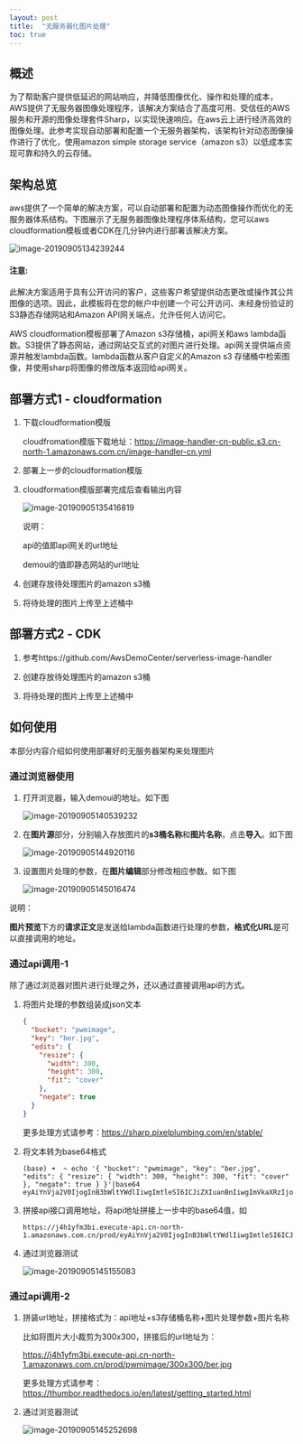 ```yaml
---
layout: post
title:  "无服务器化图片处理"
toc: true
---
```

## 概述

为了帮助客户提供低延迟的网站响应，并降低图像优化、操作和处理的成本，AWS提供了无服务器图像处理程序，该解决方案结合了高度可用、受信任的AWS服务和开源的图像处理套件Sharp，以实现快速响应。在aws云上进行经济高效的图像处理。此参考实现自动部署和配置一个无服务器架构，该架构针对动态图像操作进行了优化，使用amazon simple storage service（amazon s3）以低成本实现可靠和持久的云存储。

## 架构总览

aws提供了一个简单的解决方案，可以自动部署和配置为动态图像操作而优化的无服务器体系结构。下图展示了无服务器图像处理程序体系结构，您可以aws cloudformation模板或者CDK在几分钟内进行部署该解决方案。

![image-20190905134239244](https://aws-demo-center.s3-ap-southeast-1.amazonaws.com/demopic/serverless-image-handler/image-20190905134239244.png)



#### 注意:

此解决方案适用于具有公开访问的客户，这些客户希望提供动态更改或操作其公共图像的选项。因此，此模板将在您的帐户中创建一个可公开访问、未经身份验证的S3静态存储网站和Amazon API网关端点，允许任何人访问它。

AWS cloudformation模板部署了Amazon s3存储桶，api网关和aws lambda函数。S3提供了静态网站，通过网站交互式的对图片进行处理。api网关提供端点资源并触发lambda函数。lambda函数从客户自定义的Amazon s3 存储桶中检索图像，并使用sharp将图像的修改版本返回给api网关。

## 部署方式1 - cloudformation

1. 下载cloudformation模版

   cloudfromation模版下载地址：https://image-handler-cn-public.s3.cn-north-1.amazonaws.com.cn/image-handler-cn.yml

2. 部署上一步的cloudformation模版

3. cloudformation模版部署完成后查看输出内容

   ![image-20190905135416819](https://aws-demo-center.s3-ap-southeast-1.amazonaws.com/demopic/serverless-image-handler/image-20190905135416819.png)

   说明：

   api的值即api网关的url地址

   demoui的值即静态网站的url地址

4. 创建存放待处理图片的amazon s3桶

5. 将待处理的图片上传至上述桶中

## 部署方式2 - CDK

1. 参考https://github.com/AwsDemoCenter/serverless-image-handler

2. 创建存放待处理图片的amazon s3桶

3. 将待处理的图片上传至上述桶中

## 如何使用

本部分内容介绍如何使用部署好的无服务器架构来处理图片

### 通过浏览器使用

1. 打开浏览器，输入demoui的地址。如下图

   ![image-20190905140539232](https://aws-demo-center.s3-ap-southeast-1.amazonaws.com/demopic/serverless-image-handler/image-20190905140539232.png)

2. 在**图片源**部分，分别输入存放图片的**s3桶名称**和**图片名称**，点击**导入**。如下图

   ![image-20190905144920116](https://aws-demo-center.s3-ap-southeast-1.amazonaws.com/demopic/serverless-image-handler/image-20190905144920116.png)

3. 设置图片处理的参数，在**图片编辑**部分修改相应参数。如下图

   ![image-20190905145016474](https://aws-demo-center.s3-ap-southeast-1.amazonaws.com/demopic/serverless-image-handler/image-20190905145016474.png)

说明：

**图片预览**下方的**请求正文**是发送给lambda函数进行处理的参数，**格式化URL**是可以直接调用的地址。

### 通过api调用-1

除了通过浏览器对图片进行处理之外，还以通过直接调用api的方式。

1. 将图片处理的参数组装成json文本

   ```json
   {
     "bucket": "pwmimage",
     "key": "ber.jpg",
     "edits": {
       "resize": {
         "width": 300,
         "height": 300,
         "fit": "cover"
       },
       "negate": true
     }
   }
   ```

   更多处理方式请参考：https://sharp.pixelplumbing.com/en/stable/

2. 将文本转为base64格式

   ```shell
   (base) ➜  ~ echo '{ "bucket": "pwmimage", "key": "ber.jpg", "edits": { "resize": { "width": 300, "height": 300, "fit": "cover" }, "negate": true } }'|base64
   eyAiYnVja2V0IjogInB3bWltYWdlIiwgImtleSI6ICJiZXIuanBnIiwgImVkaXRzIjogeyAicmVzaXplIjogeyAid2lkdGgiOiAzMDAsICJoZWlnaHQiOiAzMDAsICJmaXQiOiAiY292ZXIiIH0sICJuZWdhdGUiOiB0cnVlIH0gfQo=
   ```

3. 拼接api接口调用地址，将api地址拼接上一步中的base64值，如

   ```
   https://j4h1yfm3bi.execute-api.cn-north-1.amazonaws.com.cn/prod/eyAiYnVja2V0IjogInB3bWltYWdlIiwgImtleSI6ICJiZXIuanBnIiwgImVkaXRzIjogeyAicmVzaXplIjogeyAid2lkdGgiOiAzMDAsICJoZWlnaHQiOiAzMDAsICJmaXQiOiAiY292ZXIiIH0sICJuZWdhdGUiOiB0cnVlIH0gfQo=
   ```

4. 通过浏览器测试

   ![image-20190905145155083](https://aws-demo-center.s3-ap-southeast-1.amazonaws.com/demopic/serverless-image-handler/image-20190905145155083.png)

### 通过api调用-2

1. 拼装url地址，拼接格式为：api地址+s3存储桶名称+图片处理参数+图片名称

   比如将图片大小裁剪为300x300，拼接后的url地址为：

   https://j4h1yfm3bi.execute-api.cn-north-1.amazonaws.com.cn/prod/pwmimage/300x300/ber.jpg

   更多处理方式请参考：https://thumbor.readthedocs.io/en/latest/getting_started.html

2. 通过浏览器测试

   ![image-20190905145252698](https://aws-demo-center.s3-ap-southeast-1.amazonaws.com/demopic/serverless-image-handler/image-20190905145252698.png)
